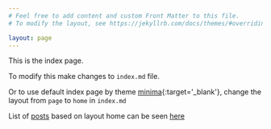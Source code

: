 ```yaml
---
# Feel free to add content and custom Front Matter to this file.
# To modify the layout, see https://jekyllrb.com/docs/themes/#overriding-theme-defaults

layout: page
---
```


This is the index page.

To modify this make changes to `index.md` file.

Or to use default index page by theme [minima](https://github.com/jekyll/minima#contents-at-a-glance){:target='_blank'}, change the layout from `page` to `home` in `index.md`

List of [posts](posts) based on layout home can be seen [here](posts)
